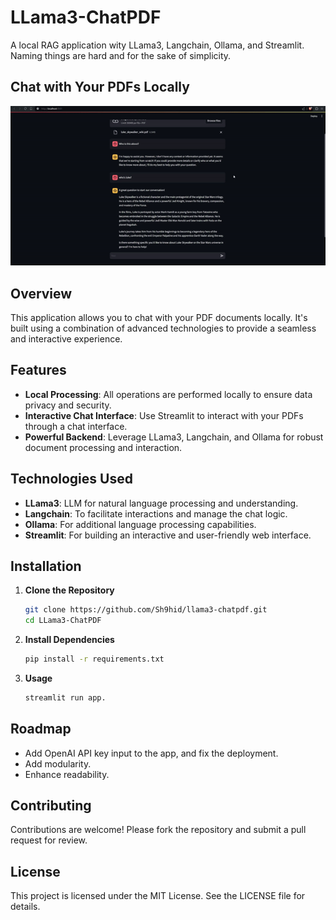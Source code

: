 # LLama3-ChatPDF 
A local RAG application wity LLama3, Langchain, Ollama, and Streamlit. Naming things are hard and for the sake of simplicity.
## Chat with Your PDFs Locally
![App Demo](assets/demo.gif)


## Overview

This application allows you to chat with your PDF documents locally. It's built using a combination of advanced technologies to provide a seamless and interactive experience.

## Features

- **Local Processing**: All operations are performed locally to ensure data privacy and security.
- **Interactive Chat Interface**: Use Streamlit to interact with your PDFs through a chat interface.
- **Powerful Backend**: Leverage LLama3, Langchain, and Ollama for robust document processing and interaction.

## Technologies Used

- **LLama3**:  LLM for natural language processing and understanding.
- **Langchain**: To facilitate interactions and manage the chat logic.
- **Ollama**: For additional language processing capabilities.
- **Streamlit**: For building an interactive and user-friendly web interface.

## Installation

1. **Clone the Repository**
   ```bash
   git clone https://github.com/Sh9hid/llama3-chatpdf.git
   cd LLama3-ChatPDF

2. **Install Dependencies**
   ```bash
   pip install -r requirements.txt

3. **Usage**
   ```bash
   streamlit run app.

## Roadmap
- Add OpenAI API key input to the app, and fix the deployment.
- Add modularity.
- Enhance readability.
## Contributing
Contributions are welcome! Please fork the repository and submit a pull request for review.

## License
This project is licensed under the MIT License. See the LICENSE file for details.
